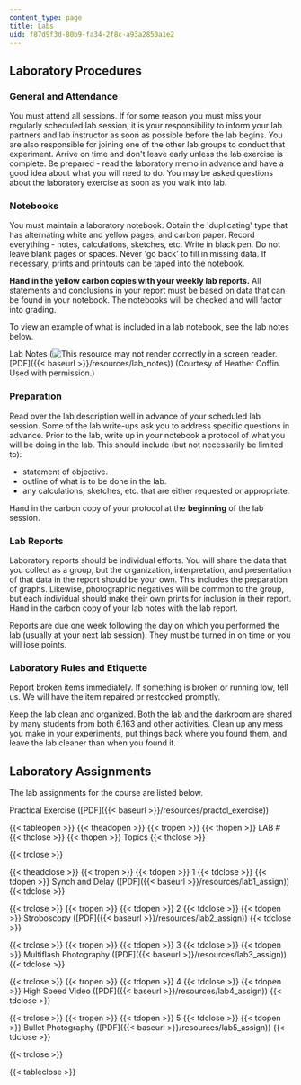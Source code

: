 ```yaml
---
content_type: page
title: Labs
uid: f87d9f3d-80b9-fa34-2f8c-a93a2850a1e2
---
```


Laboratory Procedures
---------------------

### General and Attendance

You must attend all sessions. If for some reason you must miss your regularly scheduled lab session, it is your responsibility to inform your lab partners and lab instructor as soon as possible before the lab begins. You are also responsible for joining one of the other lab groups to conduct that experiment. Arrive on time and don't leave early unless the lab exercise is complete. Be prepared - read the laboratory memo in advance and have a good idea about what you will need to do. You may be asked questions about the laboratory exercise as soon as you walk into lab.

### Notebooks

You must maintain a laboratory notebook. Obtain the 'duplicating' type that has alternating white and yellow pages, and carbon paper. Record everything - notes, calculations, sketches, etc. Write in black pen. Do not leave blank pages or spaces. Never 'go back' to fill in missing data. If necessary, prints and printouts can be taped into the notebook.

**Hand in the yellow carbon copies with your weekly lab reports.** All statements and conclusions in your report must be based on data that can be found in your notebook. The notebooks will be checked and will factor into grading.

To view an example of what is included in a lab notebook, see the lab notes below.

Lab Notes (![This resource may not render correctly in a screen reader.](/images/inacessible.gif)[PDF]({{< baseurl >}}/resources/lab_notes)) (Courtesy of Heather Coffin. Used with permission.)

### Preparation

Read over the lab description well in advance of your scheduled lab session. Some of the lab write-ups ask you to address specific questions in advance. Prior to the lab, write up in your notebook a protocol of what you will be doing in the lab. This should include (but not necessarily be limited to):

*   statement of objective.
*   outline of what is to be done in the lab.
*   any calculations, sketches, etc. that are either requested or appropriate.

Hand in the carbon copy of your protocol at the **beginning** of the lab session.

### Lab Reports

Laboratory reports should be individual efforts. You will share the data that you collect as a group, but the organization, interpretation, and presentation of that data in the report should be your own. This includes the preparation of graphs. Likewise, photographic negatives will be common to the group, but each individual should make their own prints for inclusion in their report. Hand in the carbon copy of your lab notes with the lab report.

Reports are due one week following the day on which you performed the lab (usually at your next lab session). They must be turned in on time or you will lose points.

### Laboratory Rules and Etiquette

Report broken items immediately. If something is broken or running low, tell us. We will have the item repaired or restocked promptly.

Keep the lab clean and organized. Both the lab and the darkroom are shared by many students from both 6.163 and other activities. Clean up any mess you make in your experiments, put things back where you found them, and leave the lab cleaner than when you found it.

Laboratory Assignments
----------------------

The lab assignments for the course are listed below.

Practical Exercise ([PDF]({{< baseurl >}}/resources/practcl_exercise))

{{< tableopen >}}
{{< theadopen >}}
{{< tropen >}}
{{< thopen >}}
LAB #
{{< thclose >}}
{{< thopen >}}
Topics
{{< thclose >}}

{{< trclose >}}

{{< theadclose >}}
{{< tropen >}}
{{< tdopen >}}
1
{{< tdclose >}}
{{< tdopen >}}
Synch and Delay ([PDF]({{< baseurl >}}/resources/lab1_assign))
{{< tdclose >}}

{{< trclose >}}
{{< tropen >}}
{{< tdopen >}}
2
{{< tdclose >}}
{{< tdopen >}}
Stroboscopy ([PDF]({{< baseurl >}}/resources/lab2_assign))
{{< tdclose >}}

{{< trclose >}}
{{< tropen >}}
{{< tdopen >}}
3
{{< tdclose >}}
{{< tdopen >}}
Multiflash Photography ([PDF]({{< baseurl >}}/resources/lab3_assign))
{{< tdclose >}}

{{< trclose >}}
{{< tropen >}}
{{< tdopen >}}
4
{{< tdclose >}}
{{< tdopen >}}
High Speed Video ([PDF]({{< baseurl >}}/resources/lab4_assign))
{{< tdclose >}}

{{< trclose >}}
{{< tropen >}}
{{< tdopen >}}
5
{{< tdclose >}}
{{< tdopen >}}
Bullet Photography ([PDF]({{< baseurl >}}/resources/lab5_assign))
{{< tdclose >}}

{{< trclose >}}

{{< tableclose >}}